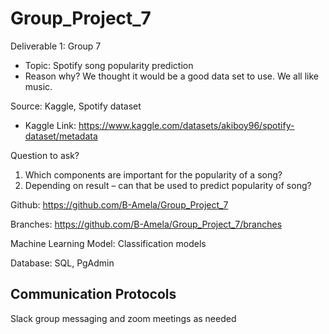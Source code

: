 # Group_Project_7

Deliverable 1:  Group 7
  - Topic: Spotify song popularity prediction
  - Reason why? We thought it would be a good data set to use. We all like music.

Source: Kaggle, Spotify dataset
- Kaggle Link: https://www.kaggle.com/datasets/akiboy96/spotify-dataset/metadata 

Question to ask?
1.	Which components are important for the popularity of a song?
2.	Depending on result – can that be used to predict popularity of song? 

Github: https://github.com/B-Amela/Group_Project_7

Branches: https://github.com/B-Amela/Group_Project_7/branches

Machine Learning Model: Classification models

Database: SQL, PgAdmin

## Communication Protocols
Slack group messaging and zoom meetings as needed
